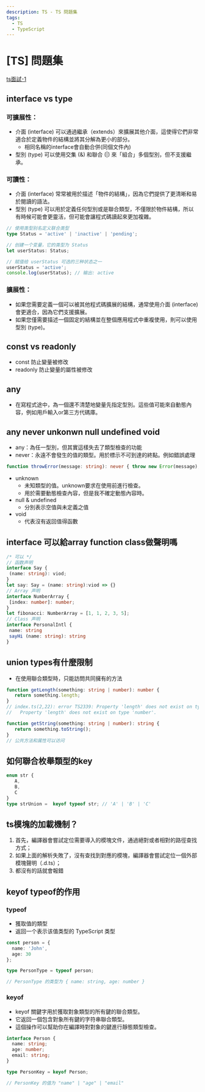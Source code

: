 ```yaml
---
description: TS - TS 問題集
tags:
  - TS
  - TypeScript
---
```

# [TS] 問題集
[ts面試-1](https://juejin.cn/post/6999985372440559624)
## interface vs type
### 可擴展性：
* 介面 (interface) 可以通過繼承（extends）來擴展其他介面，這使得它們非常適合於定義物件的結構並將其分解為更小的部分。
  * 相同名稱的interface會自動合併(同個文件內)
* 型別 (type) 可以使用交集 (&) 和聯合 (|) 來「組合」多個型別，但不支援繼承。

### 可讀性：
* 介面 (interface) 常常被用於描述「物件的結構」，因為它們提供了更清晰和易於閱讀的語法。
* 型別 (type) 可以用於定義任何型別或是聯合類型，不僅限於物件結構，所以有時候可能會更靈活，但可能會讓程式碼讀起來更加複雜。
```ts
// 使用类型别名定义联合类型
type Status = 'active' | 'inactive' | 'pending';

// 创建一个变量，它的类型为 Status
let userStatus: Status;

// 赋值给 userStatus 可选的三种状态之一
userStatus = 'active';
console.log(userStatus); // 输出: active
```

### 擴展性：
* 如果您需要定義一個可以被其他程式碼擴展的結構，通常使用介面 (interface) 會更適合，因為它們支援擴展。
* 如果您僅需要描述一個固定的結構並在整個應用程式中重複使用，則可以使用型別 (type)。


## const vs readonly
* const 防止變量被修改
* readonly 防止變量的屬性被修改

## any
* 在寫程式途中，為一個還不清楚地變量先指定型別。這些值可能來自動態內容，例如用戶輸入or第三方代碼庫。

## any never unkonwn null undefined void
* any：為任一型別，但其實這樣失去了類型檢查的功能
* never：永遠不會發生的值的類型。用於標示不可到達的終點。例如錯誤處理
```ts
function throwError(message: string): never { throw new Error(message); }
```
* unknown
  * 未知類型的值。unknown要求在使用前進行檢查。
  * 用於需要動態檢查內容，但是我不確定動態內容時。
* null & undefined
  * 分別表示空值與未定義之值
* void
  * 代表沒有返回值得函數

## interface 可以給array function class做聲明嗎
```ts
/* 可以 */
// 函数声明
interface Say {
 (name: string): viod;
}
let say: Say = (name: string):viod => {}
// Array 声明
interface NumberArray { 
 [index: number]: number; 
} 
let fibonacci: NumberArray = [1, 1, 2, 3, 5];
// Class 声明
interface PersonalIntl {
 name: string
 sayHi (name: string): string
}
```

## union types有什麼限制
* 在使用聯合類型時，只能訪問共同擁有的方法
```ts
function getLength(something: string | number): number {
   return something.length;
}
// index.ts(2,22): error TS2339: Property 'length' does not exist on type >'string | number'.
//   Property 'length' does not exist on type 'number'.

function getString(something: string | number): string {
   return something.toString();
}
// 公共方法和属性可以访问
```

## 如何聯合枚舉類型的key
```ts
enum str {
   A,
   B,
   C
}
type strUnion =  keyof typeof str; // 'A' | 'B' | 'C'
```

## ts模塊的加載機制？
1. 首先，編譯器會嘗試定位需要導入的模塊文件，通過絕對或者相對的路徑查找方式；
2. 如果上面的解析失敗了，沒有查找到對應的模塊，編譯器會嘗試定位一個外部模塊聲明（.d.ts）；
3. 都沒有的話就會報錯

## keyof typeof的作用
### typeof
* 獲取值的類型
* 返回一个表示该值类型的 TypeScript 类型
```ts
const person = {
  name: 'John',
  age: 30
};

type PersonType = typeof person;

// PersonType 的类型为 { name: string, age: number }
```

### keyof
- keyof 關鍵字用於獲取對象類型的所有鍵的聯合類型。
- 它返回一個包含對象所有鍵的字符串聯合類型。
- 這個操作可以幫助你在編譯時對對象的鍵進行靜態類型檢查。
```ts
interface Person {
  name: string;
  age: number;
  email: string;
}

type PersonKey = keyof Person;

// PersonKey 的值为 "name" | "age" | "email"
```


